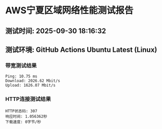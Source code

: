 # AWS宁夏区域网络性能测试报告
## 测试时间: 2025-09-30 18:16:32
## 测试环境: GitHub Actions Ubuntu Latest (Linux)

### 带宽测试结果
```
Ping: 10.75 ms
Download: 2026.62 Mbit/s
Upload: 1626.07 Mbit/s
```

### HTTP连接测试结果
```
HTTP状态码: 307
响应时间: 1.056362秒
下载速度: 0字节/秒
```

